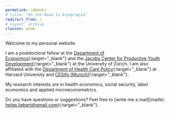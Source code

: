```yaml
---
permalink: /about/
# title: "On the Road to Asymptopia"
redirect_from: /
# layout: archive
classes: wide
---
```



Welcome to my personal website.

I am a postdoctoral fellow at the [Department of Economics](https://www.econ.uzh.ch/){:target="_blank"} and the [Jacobs Center for Productive Youth Development](https://www.jacobscenter.uzh.ch/){:target="_blank"} at the University of Zürich. I am also affiliated with the [Department of Health Care Policy](https://www.hcp.med.harvard.edu/){:target="_blank"} at Harvard University and [CESifo (Munich)](http://www.cesifo-group.de/ifoHome.html){:target="_blank"}.

My research interests are in health economics, social security, labor economics and applied microeconometrics.

Do you have questions or suggestions? Feel free to [write me a mail](mailto: helge.liebert@gmail.com){:target="_blank"}.
